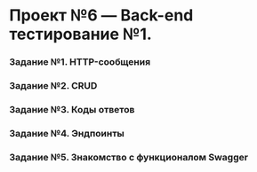 # Проект №6 — Back-end тестирование №1.

<h3 id="задание-1-http-сообщения">Задание №1. HTTP-сообщения</h3>


<h3 id="задание-2-crud">Задание №2. CRUD</h3>



<h3 id="задание-3-коды-ответов">Задание №3. Коды ответов</h3>


<h3 id="задание-4-эндпоинты">Задание №4. Эндпоинты</h3>


<h3 id="задание-5-знакомство-с-функционалом-swagger">Задание №5. Знакомство с функционалом Swagger</h3>

